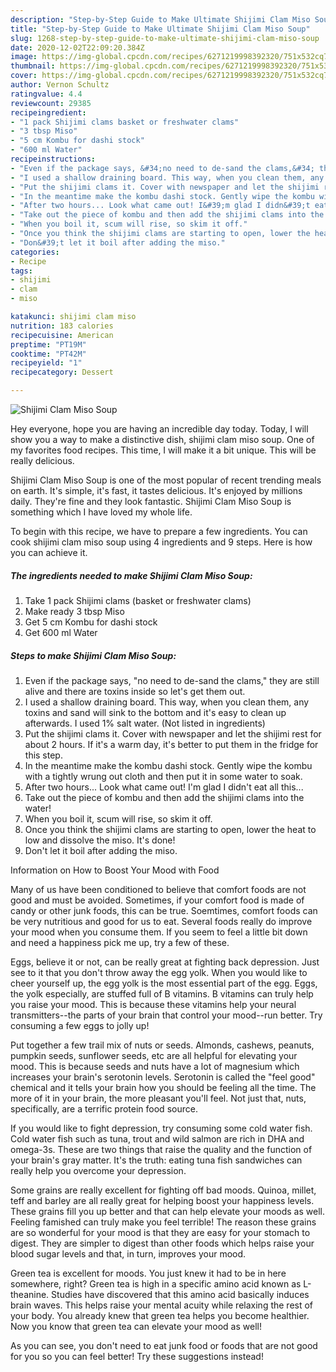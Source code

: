 ```yaml
---
description: "Step-by-Step Guide to Make Ultimate Shijimi Clam Miso Soup"
title: "Step-by-Step Guide to Make Ultimate Shijimi Clam Miso Soup"
slug: 1268-step-by-step-guide-to-make-ultimate-shijimi-clam-miso-soup
date: 2020-12-02T22:09:20.384Z
image: https://img-global.cpcdn.com/recipes/6271219998392320/751x532cq70/shijimi-clam-miso-soup-recipe-main-photo.jpg
thumbnail: https://img-global.cpcdn.com/recipes/6271219998392320/751x532cq70/shijimi-clam-miso-soup-recipe-main-photo.jpg
cover: https://img-global.cpcdn.com/recipes/6271219998392320/751x532cq70/shijimi-clam-miso-soup-recipe-main-photo.jpg
author: Vernon Schultz
ratingvalue: 4.4
reviewcount: 29385
recipeingredient:
- "1 pack Shijimi clams basket or freshwater clams"
- "3 tbsp Miso"
- "5 cm Kombu for dashi stock"
- "600 ml Water"
recipeinstructions:
- "Even if the package says, &#34;no need to de-sand the clams,&#34; they are still alive and there are toxins inside so let&#39;s get them out."
- "I used a shallow draining board. This way, when you clean them, any toxins and sand will sink to the bottom and it&#39;s easy to clean up afterwards. I used 1% salt water. (Not listed in ingredients)"
- "Put the shijimi clams it. Cover with newspaper and let the shijimi rest for about 2 hours. If it&#39;s a warm day, it&#39;s better to put them in the fridge for this step."
- "In the meantime make the kombu dashi stock. Gently wipe the kombu with a tightly wrung out cloth and then put it in some water to soak."
- "After two hours... Look what came out! I&#39;m glad I didn&#39;t eat all this..."
- "Take out the piece of kombu and then add the shijimi clams into the water!"
- "When you boil it, scum will rise, so skim it off."
- "Once you think the shijimi clams are starting to open, lower the heat to low and dissolve the miso. It&#39;s done!"
- "Don&#39;t let it boil after adding the miso."
categories:
- Recipe
tags:
- shijimi
- clam
- miso

katakunci: shijimi clam miso 
nutrition: 183 calories
recipecuisine: American
preptime: "PT19M"
cooktime: "PT42M"
recipeyield: "1"
recipecategory: Dessert

---
```



![Shijimi Clam Miso Soup](https://img-global.cpcdn.com/recipes/6271219998392320/751x532cq70/shijimi-clam-miso-soup-recipe-main-photo.jpg)

Hey everyone, hope you are having an incredible day today. Today, I will show you a way to make a distinctive dish, shijimi clam miso soup. One of my favorites food recipes. This time, I will make it a bit unique. This will be really delicious.

Shijimi Clam Miso Soup is one of the most popular of recent trending meals on earth. It's simple, it's fast, it tastes delicious. It's enjoyed by millions daily. They're fine and they look fantastic. Shijimi Clam Miso Soup is something which I have loved my whole life.




To begin with this recipe, we have to prepare a few ingredients. You can cook shijimi clam miso soup using 4 ingredients and 9 steps. Here is how you can achieve it.

<!--inarticleads1-->

##### The ingredients needed to make Shijimi Clam Miso Soup:

1. Take 1 pack Shijimi clams (basket or freshwater clams)
1. Make ready 3 tbsp Miso
1. Get 5 cm Kombu for dashi stock
1. Get 600 ml Water




<!--inarticleads2-->

##### Steps to make Shijimi Clam Miso Soup:

1. Even if the package says, &#34;no need to de-sand the clams,&#34; they are still alive and there are toxins inside so let&#39;s get them out.
1. I used a shallow draining board. This way, when you clean them, any toxins and sand will sink to the bottom and it&#39;s easy to clean up afterwards. I used 1% salt water. (Not listed in ingredients)
1. Put the shijimi clams it. Cover with newspaper and let the shijimi rest for about 2 hours. If it&#39;s a warm day, it&#39;s better to put them in the fridge for this step.
1. In the meantime make the kombu dashi stock. Gently wipe the kombu with a tightly wrung out cloth and then put it in some water to soak.
1. After two hours... Look what came out! I&#39;m glad I didn&#39;t eat all this...
1. Take out the piece of kombu and then add the shijimi clams into the water!
1. When you boil it, scum will rise, so skim it off.
1. Once you think the shijimi clams are starting to open, lower the heat to low and dissolve the miso. It&#39;s done!
1. Don&#39;t let it boil after adding the miso.




Information on How to Boost Your Mood with Food


Many of us have been conditioned to believe that comfort foods are not good and must be avoided. Sometimes, if your comfort food is made of candy or other junk foods, this can be true. Soemtimes, comfort foods can be very nutritious and good for us to eat. Several foods really do improve your mood when you consume them. If you seem to feel a little bit down and need a happiness pick me up, try a few of these.

Eggs, believe it or not, can be really great at fighting back depression. Just see to it that you don't throw away the egg yolk. When you would like to cheer yourself up, the egg yolk is the most essential part of the egg. Eggs, the yolk especially, are stuffed full of B vitamins. B vitamins can truly help you raise your mood. This is because these vitamins help your neural transmitters--the parts of your brain that control your mood--run better. Try consuming a few eggs to jolly up!

Put together a few trail mix of nuts or seeds. Almonds, cashews, peanuts, pumpkin seeds, sunflower seeds, etc are all helpful for elevating your mood. This is because seeds and nuts have a lot of magnesium which increases your brain's serotonin levels. Serotonin is called the "feel good" chemical and it tells your brain how you should be feeling all the time. The more of it in your brain, the more pleasant you'll feel. Not just that, nuts, specifically, are a terrific protein food source.

If you would like to fight depression, try consuming some cold water fish. Cold water fish such as tuna, trout and wild salmon are rich in DHA and omega-3s. These are two things that raise the quality and the function of your brain's gray matter. It's the truth: eating tuna fish sandwiches can really help you overcome your depression. 

Some grains are really excellent for fighting off bad moods. Quinoa, millet, teff and barley are all really great for helping boost your happiness levels. These grains fill you up better and that can help elevate your moods as well. Feeling famished can truly make you feel terrible! The reason these grains are so wonderful for your mood is that they are easy for your stomach to digest. They are simpler to digest than other foods which helps raise your blood sugar levels and that, in turn, improves your mood.

Green tea is excellent for moods. You just knew it had to be in here somewhere, right? Green tea is high in a specific amino acid known as L-theanine. Studies have discovered that this amino acid basically induces brain waves. This helps raise your mental acuity while relaxing the rest of your body. You already knew that green tea helps you become healthier. Now you know that green tea can elevate your mood as well!

As you can see, you don't need to eat junk food or foods that are not good for you so you can feel better! Try  these suggestions  instead!


